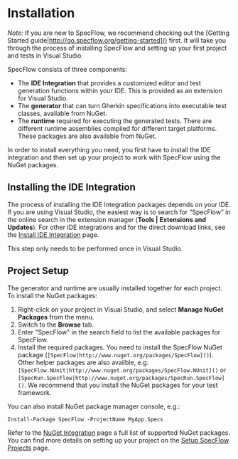 # Installation

_Note:_ If you are new to SpecFlow, we recommend checking out the [Getting Started guide|http://go.specflow.org/getting-started]() first. It will take you through the process of installing SpecFlow and setting up your first project and tests in Visual Studio. 

SpecFlow consists of three components:

* The **IDE Integration** that provides a customized editor and test generation functions within your IDE. This is provided as an extension for Visual Studio.
* The **generator** that can turn Gherkin specifications into executable test classes, available from NuGet.
* The **runtime** required for executing the generated tests. There are different runtime assemblies compiled for different target platforms. These packages are also available from NuGet.

In order to install everything you need, you first have to install the IDE integration and then set up your project to work with SpecFlow using the NuGet packages.

## Installing the IDE Integration

The process of installing the IDE Integration packages depends on your IDE. If you are using Visual Studio, the easiest way is to search for “SpecFlow” in the online search in the extension manager (**Tools | Extensions and Updates**). For other IDE integrations and for the direct download links, see the [Install IDE Integration]() page.

This step only needs to be performed once in Visual Studio.

## Project Setup

The generator and runtime are usually installed together for each project. To install the NuGet packages:

1. Right-click on your project in Visual Studio, and select **Manage NuGet Packages** from the menu.
1. Switch to the **Browse** tab.
1. Enter "SpecFlow" in the search field to list the available packages for SpecFlow.
1. Install the required packages. You need to install the 
SpecFlow NuGet package (`[SpecFlow|http://www.nuget.org/packages/SpecFlow]()`). 
Other helper packages are also availble, e.g. `[SpecFlow.NUnit|http://www.nuget.org/packages/SpecFlow.NUnit]()` or `[SpecRun.SpecFlow|http://www.nuget.org/packages/SpecRun.SpecFlow]()`. We recommend that you install the NuGet packages for your test framework.

You can also install NuGet package manager console, e.g.:

```
Install-Package SpecFlow -ProjectName MyApp.Specs
```

Refer to the [NuGet Integration]() page a full list of supported NuGet packages. You can find more details on setting up your project on the [Setup SpecFlow Projects]() page.